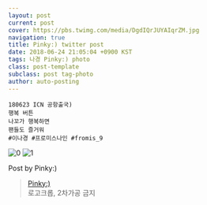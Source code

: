 ```yaml
---
layout: post
current: post
cover: https://pbs.twimg.com/media/DgdIQrJUYAIqrZM.jpg
navigation: true
title: Pinky:) twitter post
date: 2018-06-24 21:05:04 +0900 KST
tags: 나경 Pinky:) photo
class: post-template
subclass: post tag-photo
author: auto-posting
---
```


```  
180623 ICN 공항출국)  
행복 버튼   
나꼬가 행복하면   
팬들도 즐거워  
#이나경 #프로미스나인 #fromis_9  

```

![0](https://pbs.twimg.com/media/DgdIPJrUwAASsN3.jpg)
![1](https://pbs.twimg.com/media/DgdIQrJUYAIqrZM.jpg)


Post by Pinky:)

> [Pinky:)](https://twitter.com/pinkypic7)  
  로고크롭, 2차가공 금지
